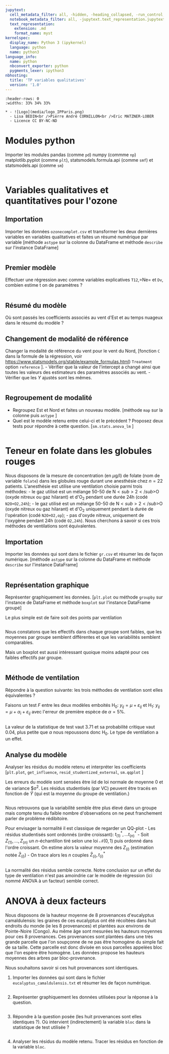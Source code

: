 ```yaml
---
jupytext:
  cell_metadata_filter: all, -hidden, -heading_collapsed, -run_control, -trusted
  notebook_metadata_filter: all, -jupytext.text_representation.jupytext_version, -jupytext.text_representation.format_version, -language_info.version, -language_info.codemirror_mode.version, -language_info.codemirror_mode, -language_info.file_extension, -language_info.mimetype, -toc
  text_representation:
    extension: .md
    format_name: myst
kernelspec:
  display_name: Python 3 (ipykernel)
  language: python
  name: python3
language_info:
  name: python
  nbconvert_exporter: python
  pygments_lexer: ipython3
nbhosting:
  title: 'TP variables qualitatives'
  version: '1.0'
---
```


```{list-table} 
:header-rows: 0
:widths: 33% 34% 33%

* - ![Logo](media/logo_IPParis.png)
  - Lisa BEDIN<br />Pierre André CORNILLON<br />Eric MATZNER-LOBER
  - Licence CC BY-NC-ND
```

# Modules python

Importer les modules pandas (comme `pd`) numpy (commme `np`) matplotlib.pyplot (comme `plt`), statsmodels.formula.api (comme `smf`) et statsmodels.api (comme `sm`)

```{code-cell} python

```


# Variables qualitatives et quantitatives pour l'ozone


## Importation

Importer les données `ozonecomplet.csv` et transformer les deux dernières variables en variables qualitatives et faites un résumé numérique par variable \[méthode `astype` sur la colonne du DataFrame et méthode `describe` sur l'instance DataFrame\]

```{code-cell} python

```


## Premier modèle

Effectuer une régression avec comme variables explicatives `T12`,=Ne= et `Dv`, combien estime t on de paramètres ?

```{code-cell} python

```


## Résumé du modèle

Où sont passés les coefficients associés au vent d'Est et au temps nuageux dans le résumé du modèle ?


## Changement de modalité de référence

Changer la modalité de référence du vent pour le vent du Nord, \[fonction `C` dans la formule de la régression, voir <https://www.statsmodels.org/stable/example_formulas.html>) `Treatment` option `reference` \]. - Vérifier que la valeur de l'intercept a changé ainsi que toutes les valeurs des estimateurs des paramètres associés au vent. - Vérifier que les $Y$ ajustés sont les mêmes.

```{code-cell} python

```


## Regroupement de modalité

-   Regroupez Est et Nord et faites un nouveau modèle. \[méthode `map` sur la colonne puis `astype` \]
-   Quel est le modèle retenu entre celui-ci et le précédent ? Proposez deux tests pour répondre à cette question. \[`sm.stats.anova_lm` \]

```{code-cell} python

```


# Teneur en folate dans les globules rouges

Nous disposons de la mesure de concentration (en $\mu\mathrm{g/l}$) de folate (nom de variable `folate`) dans les globules rouge durant une anesthésie chez $n=22$ patients. L'anesthésie est utilise une ventilation choisie parmi trois méthodes: - le gaz utilisé est un mélange 50-50 de $\mathrm{N}<sub>2</sub>$O (oxyde nitreux ou gaz hilarant) et d'$\mathrm{O}_2$ pendant une durée 24h (codé `N2O+O2,24h`); - le gaz utilisé est un mélange 50-50 de $\mathrm{N}<sub>2</sub>$O (oxyde nitreux ou gaz hilarant) et d'$\mathrm{O}_2$ uniquement pendant la durée de l'opération (codé `N2O+O2,op`); - pas d'oxyde nitreux, uniquement de l'oxygène pendant 24h (codé `O2,24h`). Nous cherchons à savoir si ces trois méthodes de ventilations sont équivalentes.


## Importation

Importer les données qui sont dans le fichier `gr.csv` et résumer les de façon numérique. \[méthode `astype` sur la colonne du DataFrame et méthode `describe` sur l'instance DataFrame\]

```{code-cell} python

```


## Représentation graphique

Représenter graphiquement les données. \[`plt.plot` ou méthode `groupby` sur l'instance de DataFrame et méthode `boxplot` sur l'instance DataFrame groupé\]

Le plus simple est de faire soit des points par ventilation

```{code-cell} python

```

Nous constatons que les effectifs dans chaque groupe sont faibles, que les moyennes par groupe semblent différentes et que les variabilités semblent comparables.

Mais un boxplot est aussi intéressant quoique moins adapté pour ces faibles effectifs par groupe.

```{code-cell} python

```


## Méthode de ventilation

Répondre à la question suivante: les trois méthodes de ventilation sont elles équivalentes ?

Faisons un test $F$ entre les deux modèles emboités $\mathrm{H}_0: \ y_{ij}=\mu + \varepsilon_{ij}$ et $\mathrm{H}_1: \ y_{ij}=\mu + \alpha_i + \varepsilon_{ij}$ avec l'erreur de première espèce de $\alpha=5\%$.

```{code-cell} python

```

La valeur de la statistique de test vaut $3.71$ et sa probabilité critique vaut 0.04, plus petite que $\alpha$ nous repoussons donc $\mathrm{H}_0$. Le type de ventilation a un effet.


## Analyse du modèle

Analyser les résidus du modèle retenu et interpréter les coefficients \[`plt.plot`, `get_influence`, `resid_studentized_external`, `sm.qqplot` \]

Les erreurs du modèle sont sensées être iid de loi normale de moyenne 0 et de variance $&sigma;<sup>2</sup>. Les résidus studentisés (par VC) peuvent être tracés en fonction de $\hat Y$ (qui est la moyenne du groupe de ventilation.)

```{code-cell} python

```

Nous retrouvons que la variabilité semble être plus élevé dans un groupe mais compte tenu du faible nombre d'observations on ne peut franchement parler de problème rédibitoire.

Pour envisager la normalité il est classique de regarder un QQ-plot - Les résidus studentisés sont ordonnés (ordre croissant): $t^*_{(1)},\dotsc t^*_{(n)}$ - Soit $Z_{(1)},\dotsc,Z_{(n)}$ un $n$-échantillon tiré selon une loi $\mathcal{N}(0,1)$ puis ordonné dans l'ordre croissant. On estime alors la valeur moyenne des $Z_{(i)}$ (estimation notée $\bar Z_{(i)}$) - On trace alors les $n$ couples $\bar Z_{(i)},t^*_{(i)}$

```{code-cell} python

```

La normalité des résidus semble correcte. Notre conclusion sur un effet du type de ventilation n'est pas amoindrie car le modèle de régression (ici nommé ANOVA à un facteur) semble correct.


# ANOVA à deux facteurs

Nous disposons de la hauteur moyenne de 8 provenances d'eucalyptus camaldulensis: les graines de ces eucalyptus ont été récoltées dans huit endroits du monde (ie les 8 provenances) et plantées aux environs de Pointe-Noire (Congo). Au même âge sont mesurées les hauteurs moyennes pour ces 8 provenances. Ces provenances sont plantées dans une très grande parcelle que l'on soupçonne de ne pas être homogène du simple fait de sa taille. Cette parcelle est donc divisée en sous parcelles appelées bloc que l'on espère être homogène. Les données propose les hauteurs moyennes des arbres par bloc-provenance.

Nous souhaitons savoir si ces huit provenances sont identiques.

1.  Importer les données qui sont dans le fichier `eucalyptus_camaldulensis.txt` et résumer les de façon numérique.
    
    ```{code-cell} python
    
    ```

2.  Représenter graphiquement les données utilisées pour la réponse à la question.
    
    ```{code-cell} python
    
    ```

1.  Répondre à la question posée (les huit provenances sont elles identiques ?). Où intervient (indirectement) la variable `bloc` dans la statistique de test utilisée ?
    
    ```{code-cell} python
    
    ```

1.  Analyser les résidus du modèle retenu. Tracer les résidus en fonction de la variable `bloc`.
    
    ```{code-cell} python
    
    ```